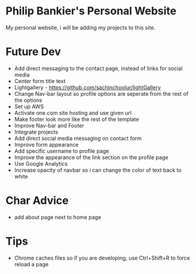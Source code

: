# Philip Bankier's Personal Website
My personal website, i will be adding my projects to this site.
# Future Dev
* Add direct messaging to the contact page, instead of links for social media
* Center form title text
* Lightgallery - https://github.com/sachinchoolur/lightGallery
* Change Nav-bar layout so profile options are seperate from the rest of the options
* Set up AWS
* Activate one.com site hosting and use given url
* Make footer look more like the rest of the template
* Improve Nav-bar and Footer
* Integrate projects 
* Add direct social media messaging on contact form 
* Improve form appearance
* Add specific username to profile page
* Improve the appearance of the link section on the profile page
* Use Google Analytics
* Increase opacity of navbar so i can change the color of text back to white

# Char Advice
* add about page next to home page

# Tips
* Chrome caches files so if you are developing, use Ctrl+Shift+R to force reload a page